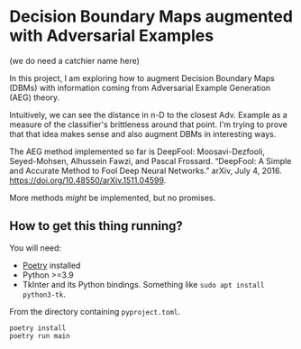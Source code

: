 # Decision Boundary Maps augmented with Adversarial Examples
(we do need a catchier name here)

In this project, I am exploring how to augment Decision Boundary Maps
(DBMs) with information coming from Adversarial Example Generation (AEG) theory.

Intuitively, we can see the distance in n-D to the closest Adv. Example as a
measure of the classifier's brittleness around that point. I'm trying to prove
that that idea makes sense and also augment DBMs in interesting ways.

The AEG method implemented so far is DeepFool: Moosavi-Dezfooli, Seyed-Mohsen, Alhussein Fawzi, and Pascal Frossard. “DeepFool: A Simple and Accurate Method to Fool Deep Neural Networks.” arXiv, July 4, 2016. https://doi.org/10.48550/arXiv.1511.04599.

More methods _might_ be implemented, but no promises.

## How to get this thing running?

You will need:
* [Poetry](https://python-poetry.org/) installed
* Python >=3.9
* TkInter and its Python bindings. Something like `sudo apt install python3-tk`.

From the directory containing `pyproject.toml`.
```shell
poetry install
poetry run main
```